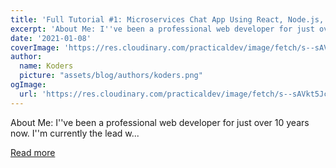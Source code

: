```yaml
---
title: 'Full Tutorial #1: Microservices Chat App Using React, Node.js, TypeScript and GraphQL'
excerpt: 'About Me: I''ve been a professional web developer for just over 10 years now. I''m currently the lead w...'
date: '2021-01-08'
coverImage: 'https://res.cloudinary.com/practicaldev/image/fetch/s--sAVkt5Jc--/c_imagga_scale,f_auto,fl_progressive,h_420,q_auto,w_1000/https://dev-to-uploads.s3.amazonaws.com/i/33bbo2unr9g2jrohl4le.jpg'
author:
  name: Koders
  picture: "assets/blog/authors/koders.png"
ogImage:
  url: 'https://res.cloudinary.com/practicaldev/image/fetch/s--sAVkt5Jc--/c_imagga_scale,f_auto,fl_progressive,h_420,q_auto,w_1000/https://dev-to-uploads.s3.amazonaws.com/i/33bbo2unr9g2jrohl4le.jpg'
---
```


About Me: I''ve been a professional web developer for just over 10 years now. I''m currently the lead w...

[Read more](https://dev.to/bettercodingacademy/full-tutorial-1-microservices-chat-app-using-react-node-js-typescript-and-graphql-1e4p)
